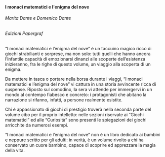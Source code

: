 #### **I monaci matematici e l'enigma del nove**
###### Marita Dante e Domenico Dante
###### *Edizioni Papergraf*

“I monaci matematici e l’enigma del nove” è un taccuino magico ricco di giochi strabilianti e sorprese,
ma non solo: tutti quelli che hanno ancora l’infantile capacità di emozionarsi dinanzi alle scoperte
dell’esistenza inizieranno, fra le righe di questo volume, un viaggio alla scoperta di un enigma.

Da mettere in tasca o portare nella borsa durante i viaggi, “I monaci matematici e l’enigma del nove”
vi cattura in una storia avvincente ricca di suspense. Riposto sul comodino, la sera vi attende per
immergervi in un mondo al contempo fiabesco e concreto: i protagonisti che abitano la narrazione si
rifanno, infatti, a persone realmente esistite.

Chi è appassionato di giochi di prestigio troverà nella seconda parte del volume cibo per il proprio
intelletto: nelle sezioni riservate ai “Giochi matematici” ed alle “Curiosità” sono presenti le
spiegazioni dei giochi arricchite da numerosi esempi.

“I monaci matematici e l’enigma del nove” non è un libro dedicato ai bambini e neppure scritto per gli
adulti: in verità, è un volume rivolto a chi ha conservato un cuore bambino, capace di scoprire ed
apprezzare la magia della vita.